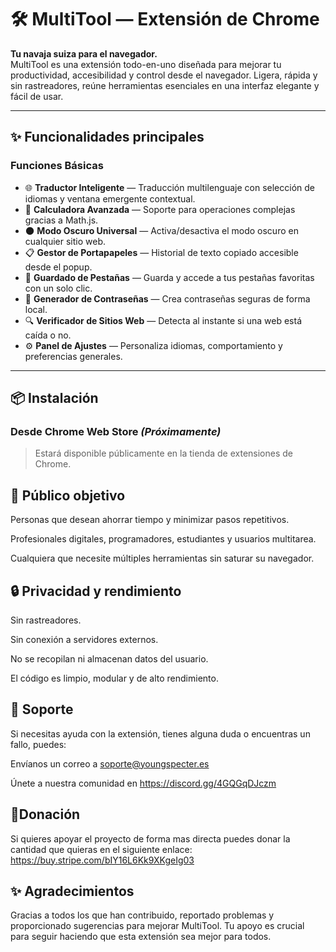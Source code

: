 # 🛠️ MultiTool — Extensión de Chrome

**Tu navaja suiza para el navegador.**  
MultiTool es una extensión todo-en-uno diseñada para mejorar tu productividad, accesibilidad y control desde el navegador. Ligera, rápida y sin rastreadores, reúne herramientas esenciales en una interfaz elegante y fácil de usar.

---

## ✨ Funcionalidades principales

### Funciones Básicas 
- 🌐 **Traductor Inteligente** — Traducción multilenguaje con selección de idiomas y ventana emergente contextual.
- 🧮 **Calculadora Avanzada** — Soporte para operaciones complejas gracias a Math.js.
- 🌑 **Modo Oscuro Universal** — Activa/desactiva el modo oscuro en cualquier sitio web.
- 📋 **Gestor de Portapapeles** — Historial de texto copiado accesible desde el popup.
- 📌 **Guardado de Pestañas** — Guarda y accede a tus pestañas favoritas con un solo clic.
- 🔐 **Generador de Contraseñas** — Crea contraseñas seguras de forma local.
- 🔍 **Verificador de Sitios Web** — Detecta al instante si una web está caída o no.
- ⚙️ **Panel de Ajustes** — Personaliza idiomas, comportamiento y preferencias generales.


---

## 📦 Instalación

### Desde Chrome Web Store *(Próximamente)*
> Estará disponible públicamente en la tienda de extensiones de Chrome.


## 🎯 Público objetivo
Personas que desean ahorrar tiempo y minimizar pasos repetitivos.

Profesionales digitales, programadores, estudiantes y usuarios multitarea.

Cualquiera que necesite múltiples herramientas sin saturar su navegador.

## 🔒 Privacidad y rendimiento
Sin rastreadores.

Sin conexión a servidores externos.

No se recopilan ni almacenan datos del usuario.

El código es limpio, modular y de alto rendimiento.

## 💬 Soporte
Si necesitas ayuda con la extensión, tienes alguna duda o encuentras un fallo, puedes:


Envíanos un correo a soporte@youngspecter.es

Únete a nuestra comunidad en https://discord.gg/4GQGqDJczm

## 💸Donación

Si quieres apoyar el proyecto de forma mas directa puedes donar la cantidad que quieras en el siguiente enlace: https://buy.stripe.com/bIY16L6Kk9XKgeIg03

## ✨ Agradecimientos
Gracias a todos los que han contribuido, reportado problemas y proporcionado sugerencias para mejorar MultiTool. Tu apoyo es crucial para seguir haciendo que esta extensión sea mejor para todos.







